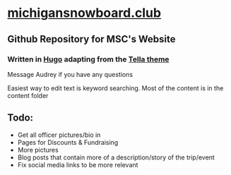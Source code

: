 # [michigansnowboard.club](https://michigansnowboard.club/)

## Github Repository for MSC's Website

### Written in [Hugo](https://gohugo.io/) adapting from the [Tella theme](https://github.com/opera7133/tella)

Message Audrey if you have any questions

Easiest way to edit text is keyword searching. Most of the content is in the content folder

## Todo:
- Get all officer pictures/bio in
- Pages for Discounts & Fundraising
- More pictures
- Blog posts that contain more of a description/story of the trip/event
- Fix social media links to be more relevant

